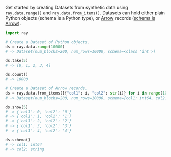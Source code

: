 Get started by creating Datasets from synthetic data using
`ray.data.range()` and `ray.data.from_items()`. Datasets can hold
either plain Python objects (schema is a Python type), or
[Arrow](https://arrow.apache.org/docs/index.html) records ([schema is
Arrow](https://arrow.apache.org/docs/python/api/datatypes.html)).

```python
import ray

# Create a Dataset of Python objects.
ds = ray.data.range(10000)
# -> Dataset(num_blocks=200, num_rows=10000, schema=<class 'int'>)

ds.take(5)
# -> [0, 1, 2, 3, 4]

ds.count()
# -> 10000

# Create a Dataset of Arrow records.
ds = ray.data.from_items([{"col1": i, "col2": str(i)} for i in range(10000)])
# -> Dataset(num_blocks=200, num_rows=10000, schema={col1: int64, col2: string})

ds.show(5)
# -> {'col1': 0, 'col2': '0'}
# -> {'col1': 1, 'col2': '1'}
# -> {'col1': 2, 'col2': '2'}
# -> {'col1': 3, 'col2': '3'}
# -> {'col1': 4, 'col2': '4'}

ds.schema()
# -> col1: int64
# -> col2: string
```
